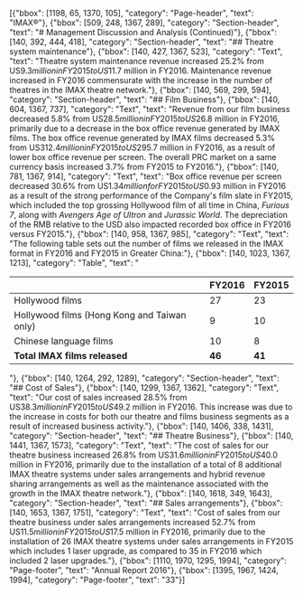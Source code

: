 [{"bbox": [1198, 65, 1370, 105], "category": "Page-header", "text": "IMAX®"}, {"bbox": [509, 248, 1367, 289], "category": "Section-header", "text": "# Management Discussion and Analysis (Continued)"}, {"bbox": [140, 392, 444, 418], "category": "Section-header", "text": "## Theatre system maintenance"}, {"bbox": [140, 427, 1367, 523], "category": "Text", "text": "Theatre system maintenance revenue increased 25.2% from US$9.3 million in FY2015 to US$11.7 million in FY2016. Maintenance revenue increased in FY2016 commensurate with the increase in the number of theatres in the IMAX theatre network."}, {"bbox": [140, 569, 299, 594], "category": "Section-header", "text": "## Film Business"}, {"bbox": [140, 604, 1367, 737], "category": "Text", "text": "Revenue from our film business decreased 5.8% from US$28.5 million in FY2015 to US$26.8 million in FY2016, primarily due to a decrease in the box office revenue generated by IMAX films. The box office revenue generated by IMAX films decreased 5.3% from US$312.4 million in FY2015 to US$295.7 million in FY2016, as a result of lower box office revenue per screen. The overall PRC market on a same currency basis increased 3.7% from FY2015 to FY2016."}, {"bbox": [140, 781, 1367, 914], "category": "Text", "text": "Box office revenue per screen decreased 30.6% from US$1.34 million for FY2015 to US$0.93 million in FY2016 as a result of the strong performance of the Company's film slate in FY2015, which included the top grossing Hollywood film of all time in China, *Furious 7*, along with *Avengers Age of Ultron* and *Jurassic World*. The depreciation of the RMB relative to the USD also impacted recorded box office in FY2016 versus FY2015."}, {"bbox": [140, 958, 1367, 985], "category": "Text", "text": "The following table sets out the number of films we released in the IMAX format in FY2016 and FY2015 in Greater China:"}, {"bbox": [140, 1023, 1367, 1213], "category": "Table", "text": "<table><thead><tr><th></th><th>FY2016</th><th>FY2015</th></tr></thead><tbody><tr><td>Hollywood films</td><td>27</td><td>23</td></tr><tr><td>Hollywood films (Hong Kong and Taiwan only)</td><td>9</td><td>10</td></tr><tr><td>Chinese language films</td><td>10</td><td>8</td></tr><tr><td><strong>Total IMAX films released</strong></td><td><strong>46</strong></td><td><strong>41</strong></td></tr></tbody></table>"}, {"bbox": [140, 1264, 292, 1289], "category": "Section-header", "text": "## Cost of Sales"}, {"bbox": [140, 1299, 1367, 1362], "category": "Text", "text": "Our cost of sales increased 28.5% from US$38.3 million in FY2015 to US$49.2 million in FY2016. This increase was due to the increase in costs for both our theatre and films business segments as a result of increased business activity."}, {"bbox": [140, 1406, 338, 1431], "category": "Section-header", "text": "## Theatre Business"}, {"bbox": [140, 1441, 1367, 1573], "category": "Text", "text": "The cost of sales for our theatre business increased 26.8% from US$31.6 million in FY2015 to US$40.0 million in FY2016, primarily due to the installation of a total of 8 additional IMAX theatre systems under sales arrangements and hybrid revenue sharing arrangements as well as the maintenance associated with the growth in the IMAX theatre network."}, {"bbox": [140, 1618, 349, 1643], "category": "Section-header", "text": "## Sales arrangements"}, {"bbox": [140, 1653, 1367, 1751], "category": "Text", "text": "Cost of sales from our theatre business under sales arrangements increased 52.7% from US$11.5 million in FY2015 to US$17.5 million in FY2016, primarily due to the installation of 26 IMAX theatre systems under sales arrangements in FY2015 which includes 1 laser upgrade, as compared to 35 in FY2016 which included 2 laser upgrades."}, {"bbox": [1110, 1970, 1295, 1994], "category": "Page-footer", "text": "Annual Report 2016"}, {"bbox": [1395, 1967, 1424, 1994], "category": "Page-footer", "text": "33"}]